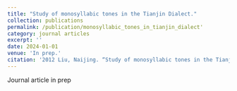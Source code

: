 ```yaml
---
title: "Study of monosyllabic tones in the Tianjin Dialect."
collection: publications
permalink: /publication/monosyllabic_tones_in_tianjin_dialect'
category: journal articles
excerpt: ''
date: 2024-01-01
venue: 'In prep.'
citation: '2012 Liu, Naijing. “Study of monosyllabic tones in the Tianjin Dialect.” Modern Language: Linguistic Research, 3, 10-11. (Published in Chinese).'
---
```

Journal article in prep
